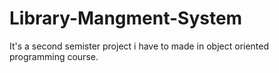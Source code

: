 # Library-Mangment-System
It's a second semister project i have to made in object oriented programming course.

